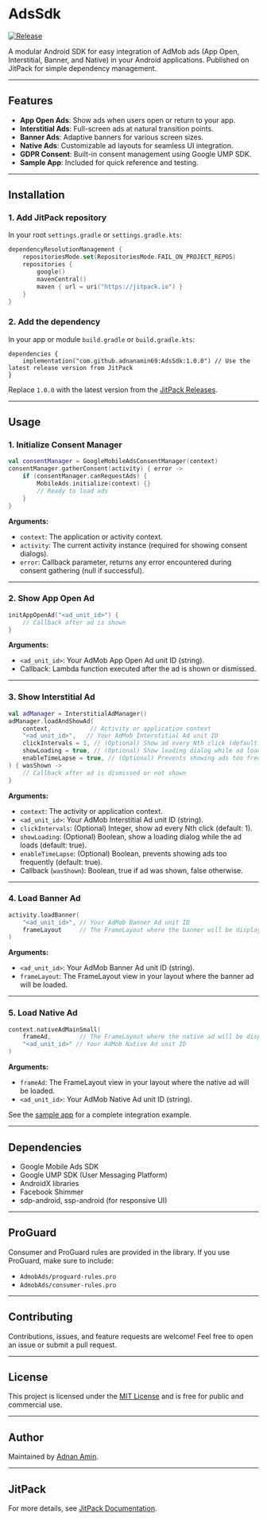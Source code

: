# AdsSdk

[![Release](https://jitpack.io/v/adnanamin69/AdsSdk.svg)](https://jitpack.io/#adnanamin69/Ads-Sdk)

A modular Android SDK for easy integration of AdMob ads (App Open, Interstitial, Banner, and Native) in your Android applications. Published on JitPack for simple dependency management.

---

## Features

- **App Open Ads**: Show ads when users open or return to your app.
- **Interstitial Ads**: Full-screen ads at natural transition points.
- **Banner Ads**: Adaptive banners for various screen sizes.
- **Native Ads**: Customizable ad layouts for seamless UI integration.
- **GDPR Consent**: Built-in consent management using Google UMP SDK.
- **Sample App**: Included for quick reference and testing.

---

## Installation

### 1. Add JitPack repository
In your root `settings.gradle` or `settings.gradle.kts`:

```kotlin
dependencyResolutionManagement {
    repositoriesMode.set(RepositoriesMode.FAIL_ON_PROJECT_REPOS)
    repositories {
        google()
        mavenCentral()
        maven { url = uri("https://jitpack.io") }
    }
}
```

### 2. Add the dependency
In your app or module `build.gradle` or `build.gradle.kts`:

```
dependencies {
    implementation("com.github.adnanamin69:AdsSdk:1.0.0") // Use the latest release version from JitPack
}
```
Replace `1.0.0` with the latest version from the [JitPack Releases](https://jitpack.io/#adnanamin69/AdsSdk).

---

## Usage

### 1. Initialize Consent Manager
```kotlin
val consentManager = GoogleMobileAdsConsentManager(context)
consentManager.gatherConsent(activity) { error ->
    if (consentManager.canRequestAds) {
        MobileAds.initialize(context) {}
        // Ready to load ads
    }
}
```
**Arguments:**
- `context`: The application or activity context.
- `activity`: The current activity instance (required for showing consent dialogs).
- `error`: Callback parameter, returns any error encountered during consent gathering (null if successful).

---

### 2. Show App Open Ad
```kotlin
initAppOpenAd("<ad_unit_id>") {
    // Callback after ad is shown
}
```
**Arguments:**
- `<ad_unit_id>`: Your AdMob App Open Ad unit ID (string).
- Callback: Lambda function executed after the ad is shown or dismissed.

---

### 3. Show Interstitial Ad
```kotlin
val adManager = InterstitialAdManager()
adManager.loadAndShowAd(
    context,           // Activity or application context
    "<ad_unit_id>",   // Your AdMob Interstitial Ad unit ID
    clickIntervals = 1, // (Optional) Show ad every Nth click (default: 1)
    showLoading = true, // (Optional) Show loading dialog while ad loads (default: true)
    enableTimeLapse = true, // (Optional) Prevents showing ads too frequently (default: true)
) { wasShown ->
    // Callback after ad is dismissed or not shown
}
```
**Arguments:**
- `context`: The activity or application context.
- `<ad_unit_id>`: Your AdMob Interstitial Ad unit ID (string).
- `clickIntervals`: (Optional) Integer, show ad every Nth click (default: 1).
- `showLoading`: (Optional) Boolean, show a loading dialog while the ad loads (default: true).
- `enableTimeLapse`: (Optional) Boolean, prevents showing ads too frequently (default: true).
- Callback (`wasShown`): Boolean, true if ad was shown, false otherwise.

---

### 4. Load Banner Ad
```kotlin
activity.loadBanner(
    "<ad_unit_id>", // Your AdMob Banner Ad unit ID
    frameLayout     // The FrameLayout where the banner will be displayed
)
```
**Arguments:**
- `<ad_unit_id>`: Your AdMob Banner Ad unit ID (string).
- `frameLayout`: The FrameLayout view in your layout where the banner ad will be loaded.

---

### 5. Load Native Ad
```kotlin
context.nativeAdMainSmall(
    frameAd,        // The FrameLayout where the native ad will be displayed
    "<ad_unit_id>" // Your AdMob Native Ad unit ID
)
```
**Arguments:**
- `frameAd`: The FrameLayout view in your layout where the native ad will be loaded.
- `<ad_unit_id>`: Your AdMob Native Ad unit ID (string).

See the [sample app](app/src/main/java/com/adnan/live/adssdk/MainActivity.kt) for a complete integration example.

---

## Dependencies
- Google Mobile Ads SDK
- Google UMP SDK (User Messaging Platform)
- AndroidX libraries
- Facebook Shimmer
- sdp-android, ssp-android (for responsive UI)

---

## ProGuard
Consumer and ProGuard rules are provided in the library. If you use ProGuard, make sure to include:
- `AdmobAds/proguard-rules.pro`
- `AdmobAds/consumer-rules.pro`

---

## Contributing

Contributions, issues, and feature requests are welcome! Feel free to open an issue or submit a pull request.

---

## License

This project is licensed under the [MIT License](LICENSE) and is free for public and commercial use.

---

## Author

Maintained by [Adnan Amin](https://github.com/adnanamin69).

---

## JitPack

For more details, see [JitPack Documentation](https://jitpack.io/docs/).